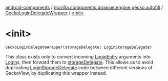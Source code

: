 [android-components](../../index.md) / [mozilla.components.browser.engine.gecko.autofill](../index.md) / [GeckoLoginDelegateWrapper](index.md) / [&lt;init&gt;](./-init-.md)

# &lt;init&gt;

`GeckoLoginDelegateWrapper(storageDelegate: `[`LoginStorageDelegate`](../../mozilla.components.concept.storage/-login-storage-delegate/index.md)`)`

This class exists only to convert incoming [LoginEntry](#) arguments into [Login](../../mozilla.components.concept.storage/-login/index.md)s, then forward
them to [storageDelegate](#). This allows us to avoid duplicating [LoginStorageDelegate](../../mozilla.components.concept.storage/-login-storage-delegate/index.md) code
between different versions of GeckoView, by duplicating this wrapper instead.

